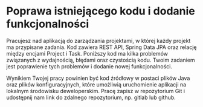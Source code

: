 # Poprawa istniejącego kodu i dodanie funkcjonalności

Pracujesz nad aplikacją do zarządzania projektami, w której każdy projekt ma przypisane zadania.
Kod zawiera REST API, Spring Data JPA oraz relację między encjami Project i Task.
Poniższy kod ma kilka problemów związanych z wydajnością, błędami oraz czystością kodu.
Twoim zadaniem jest poprawienie tych problemów i dodanie nowej funkcjonalności.

Wynikiem Twojej pracy powinien być kod źródłowy w postaci plików Java oraz plików konfiguracyjnych,
które umożliwią uruchomienie aplikacji na lokalnym środowisku deweloperskim.
Pracę zapisz w repozytorium Git i udostępnij nam link do zdalnego repozytorium, np. gitlab lub github.
